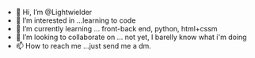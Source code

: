 - 👋 Hi, I’m @Lightwielder
- 👀 I’m interested in ...learning to code  
- 🌱 I’m currently learning ... front-back end, python, html+cssm
- 💞️ I’m looking to collaborate on ... not yet, I barelly know what i'm doing  
- 📫 How to reach me ...just send me a dm.

<!---
Lightwielder/Lightwielder is a ✨ special ✨ repository because its `README.md` (this file) appears on your GitHub profile.
You can click the Preview link to take a look at your changes.
--->
